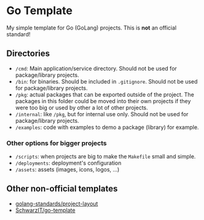 # Go Template

My simple template for Go (GoLang) projects. This is **not** an official standard!

## Directories

* `/cmd`: Main application/service directory. Should not be used for package/library projects.
* `/bin`: for binaries. Should be included in `.gitignore`. Should not be used for package/library projects.
* `/pkg`: actual packages that can be exported outside of the project. The packages in this folder could be moved into their own projects if they were too big or used by other a lot of other projects.
* `/internal`: like `/pkg`, but for internal use only. Should not be used for package/library projects.
* `/examples`: code with examples to demo a package (library) for example.

### Other options for bigger projects

* `/scripts`: when projects are big to make the `Makefile` small and simple.
* `/deployments`: deployment's configuration
* `/assets`: assets (images, icons, logos, ...)

## Other non-official templates

* [golang-standards/project-layout](https://github.com/golang-standards/project-layout)
* [SchwarzIT/go-template](https://github.com/SchwarzIT/go-template)
